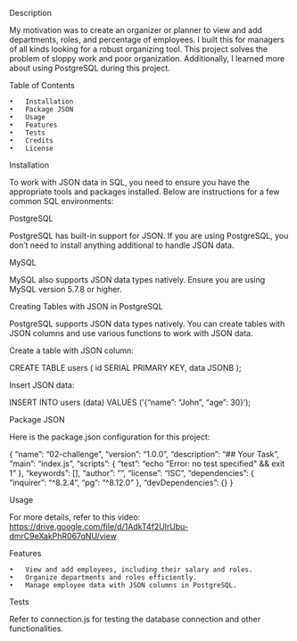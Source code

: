 Description

My motivation was to create an organizer or planner to view and add departments, roles, and percentage of employees. I built this for managers of all kinds looking for a robust organizing tool. This project solves the problem of sloppy work and poor organization. Additionally, I learned more about using PostgreSQL during this project.

Table of Contents

	•	Installation
	•	Package JSON
	•	Usage
	•	Features
	•	Tests
	•	Credits
	•	License

Installation

To work with JSON data in SQL, you need to ensure you have the appropriate tools and packages installed. Below are instructions for a few common SQL environments:

PostgreSQL

PostgreSQL has built-in support for JSON. If you are using PostgreSQL, you don’t need to install anything additional to handle JSON data.

MySQL

MySQL also supports JSON data types natively. Ensure you are using MySQL version 5.7.8 or higher.

Creating Tables with JSON in PostgreSQL

PostgreSQL supports JSON data types natively. You can create tables with JSON columns and use various functions to work with JSON data.

Create a table with JSON column:

CREATE TABLE users (
id SERIAL PRIMARY KEY,
data JSONB
);

Insert JSON data:

INSERT INTO users (data) VALUES (’{“name”: “John”, “age”: 30}’);

Package JSON

Here is the package.json configuration for this project:

{
“name”: “02-challenge”,
“version”: “1.0.0”,
“description”: “## Your Task”,
“main”: “index.js”,
“scripts”: {
“test”: “echo "Error: no test specified" && exit 1”
},
“keywords”: [],
“author”: “”,
“license”: “ISC”,
“dependencies”: {
“inquirer”: “^8.2.4”,
“pg”: “^8.12.0”
},
“devDependencies”: {}
}

Usage

For more details, refer to this video: https://drive.google.com/file/d/1AdkT4f2UlrUbu-dmrC9eXakPhR067qNU/view

Features

	•	View and add employees, including their salary and roles.
	•	Organize departments and roles efficiently.
	•	Manage employee data with JSON columns in PostgreSQL.

Tests

Refer to connection.js for testing the database connection and other functionalities.




